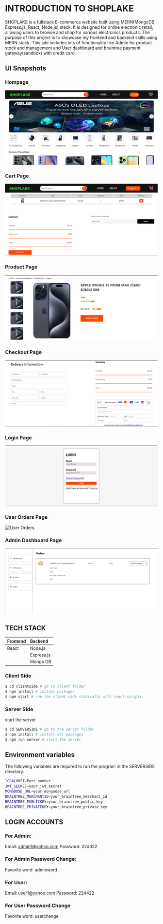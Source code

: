 # INTRODUCTION TO SHOPLAKE
SHOPLAKE is a fullstack E-commerce website built using MERN(MongoDB, Express.js, React, Node.js) stack. It is designed for  online electronic retail, allowing users to browse and shop for various electronics products. The purpose of this project is to showcase my frontend and backend skills using MERN stack. This site includes lots of functionality like Admin for product stock and management and User dashboard and braintree payment gateway(sandbox) with credit card.

## UI Snapshots

### Hompage
![Landing Page](./clientside/src/Components/Assets/SL_homepage.PNG)

### Cart Page
![Cart Page](./clientside/src/Components/Assets/SL_cartpage.PNG)

### Product Page
![Product Page](./clientside/src/Components/Assets/SL_productpage.PNG)

### Checkout Page
![Checkout Page](./clientside/src/Components/Assets/SL_checkoutpage.PNG)

### Login Page
![Login Page](./clientside/src/Components/Assets/SL_loginpage.PNG)

### User Orders Page
![User Orders](./clientside/src/Components/Assets/SL__2userorder.PNG)

### Admin Dashboard Page
![Admin Dashboard](./clientside/src/Components/Assets/SL1_adminorders.PNG)



## TECH STACK

| Frontend       | Backend     |
|:---------------|:------------|
| React          | Node.js     |
|                | Express.js  |
|                | Mongo DB    |


### Client Side
```bash
$ cd clientside # go to client folder
$ npm install # install packages
$ npm start # run the client side statically with react-scripts
```

### Server Side
start the server

```bash
$ cd SERVERSIDE # go to the server folder
$ npm install # install all packages
$ npm run server # start the server
```
## Environment variables
The following variables are required to run the program in the SERVERSIDE directory.
```bash
lOCALHOST=Port_number
JWT_SECRET=your_jwt_secret
MONGOOSE_URL=your_mongoose_url
BRAINTREE_MERCHANTID=your_braintree_merchant_id
BRAINTREE_PUBLICKEY=your_braintree_public_key
BRAINTREE_PRIVATEKEY=your_braintree_private_key
```

## LOGIN ACCOUNTS

### For Admin:
Email: admin1@yahoo.com
Password: 22dd22

### For Admin Password Change:
Favorite word: adminword

### For User:
Email: user1@yahoo.com
Password: 224422
 ### For User Password Change
 Favorite word: userchange
